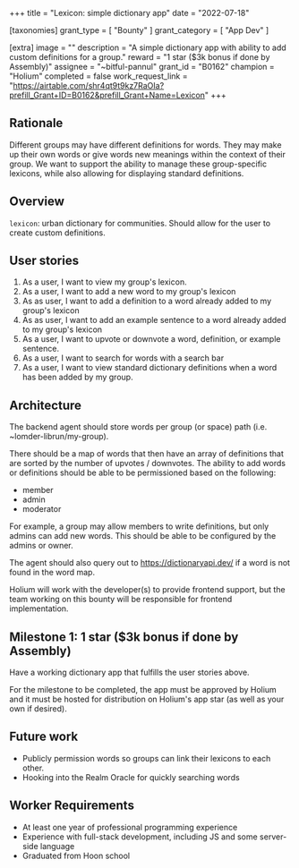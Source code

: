 +++
title = "Lexicon: simple dictionary app"
date = "2022-07-18"

[taxonomies]
grant_type = [ "Bounty" ]
grant_category = [ "App Dev" ]

[extra]
image = ""
description = "A simple dictionary app with ability to add custom definitions for a group."
reward = "1 star ($3k bonus if done by Assembly)"
assignee = "~bitful-pannul"
grant_id = "B0162"
champion = "Holium"
completed = false
work_request_link = "https://airtable.com/shr4qt9t9kz7RaOIa?prefill_Grant+ID=B0162&prefill_Grant+Name=Lexicon"
+++

## Rationale

Different groups may have different definitions for words. They may make up their own words or give words new meanings within the context of their group. We want to support the ability to manage these group-specific lexicons, while also allowing for displaying standard definitions.

## Overview

`lexicon`: urban dictionary for communities. Should allow for the user to create custom definitions.

## User stories

1. As a user, I want to view my group's lexicon.
2. As a user, I want to add a new word to my group's lexicon
3. As as user, I want to add a definition to a word already added to my group's lexicon
4. As as user, I want to add an example sentence to a word already added to my group's lexicon
5. As a user, I want to upvote or downvote a word, definition, or example sentence.
6. As a user, I want to search for words with a search bar
7. As a user, I want to view standard dictionary definitions when a word has been added by my group.

## Architecture

The backend agent should store words per group (or space) path (i.e. ~lomder-librun/my-group).

There should be a map of words that then have an array of definitions that are sorted by the number of upvotes / downvotes. The ability to add words or definitions should be able to be permissioned based on the following:

- member
- admin
- moderator

For example, a group may allow members to write definitions, but only admins can add new words. This should be able to be configured by the admins or owner.

The agent should also query out to https://dictionaryapi.dev/ if a word is not found in the word map.

Holium will work with the developer(s) to provide frontend support, but the team working on this bounty will be responsible for frontend implementation.

## Milestone 1: 1 star ($3k bonus if done by Assembly)

Have a working dictionary app that fulfills the user stories above.

For the milestone to be completed, the app must be approved by Holium and it must be hosted for distribution on Holium's app star (as well as your own if desired).

## Future work

- Publicly permission words so groups can link their lexicons to each other.
- Hooking into the Realm Oracle for quickly searching words

## Worker Requirements

- At least one year of professional programming experience
- Experience with full-stack development, including JS and some server-side language
- Graduated from Hoon school
